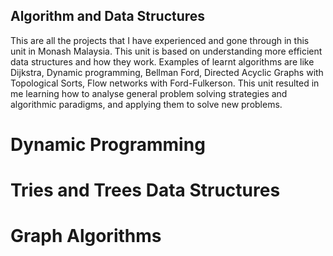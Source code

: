## Algorithm and Data Structures

This are all the projects that I have experienced and gone through in this unit in Monash Malaysia. This unit is based on understanding more efficient data structures and how they work. Examples of learnt algorithms are like Dijkstra, Dynamic programming, Bellman Ford, Directed Acyclic Graphs with Topological Sorts, Flow networks with Ford-Fulkerson. This unit resulted in me learning how to analyse general problem solving strategies and algorithmic paradigms, and applying them to solve new problems.

# Dynamic Programming

# Tries and Trees Data Structures

# Graph Algorithms


